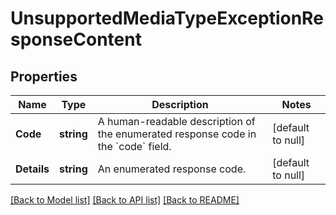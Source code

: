 # UnsupportedMediaTypeExceptionResponseContent

## Properties
Name | Type | Description | Notes
------------ | ------------- | ------------- | -------------
**Code** | **string** | A human-readable description of the enumerated response code in the &#x60;code&#x60; field. | [default to null]
**Details** | **string** | An enumerated response code. | [default to null]

[[Back to Model list]](../README.md#documentation-for-models) [[Back to API list]](../README.md#documentation-for-api-endpoints) [[Back to README]](../README.md)

